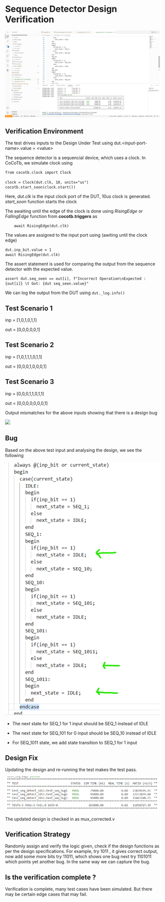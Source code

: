 # Sequence Detector Design Verification


![](../assets/seq_dectect_workspace.png)

## Verification Environment
The test drives inputs to the Design Under Test using dut.&lt;input-port-name&gt;.value = &lt;value&gt;

The sequence detector is a sequencial device, which uses a clock.
In CoCoTb, we simulate clock using
```
from cocotb.clock import Clock

clock = Clock(dut.clk, 10, units="us")  
cocotb.start_soon(clock.start())    
```
Here, *dut.clk* is the input clock port of the DUT, 10us clock is generated. *start_soon* function starts the clock


The awaiting until the edge of the clock is done using *RisingEdge* or  *FallingEdge* function from **cocotb.triggers** as
```
    await RisingEdge(dut.clk)
```

The values are assigned to the input port using (awiting until the clock edge)
```
dut.inp_bit.value = 1
await RisingEdge(dut.clk)
```

The assert statement is used for comparing the output from the sequence detector with the expected value.


```
assert dut.seq_seen == out[i], f"Incorrect Operation\nExpected : {out[i]} \t Got: {dut seq_seen.value}"
```

We can log the output from the DUT using `dut._log.info()` 


## Test Scenario 1
inp = [1,0,1,0,1,1]

out = [0,0,0,0,0,1]

## Test Scenario 2
inp = [1,0,1,1,1,0,1,1]

out = [0,0,0,1,0,0,0,1]

## Test Scenario 3
inp = [0,0,0,1,1,0,1,1]

out = [0,0,0,0,0,0,0,1]

Output mismatches for the above inputs showing that there is a design bug

![](../assets/seq_detect_fail.png.png)

## Bug
Based on the above test input and analysing the design, we see the following

![](../assets/seq_detect_bug.png)

- The next state for SEQ_1 for 1 input should be SEQ_1 instead of IDLE

- The next state for SEQ_101 for 0 input should be SEQ_10 instead of IDLE

- For SEQ_1011 state, we add state transition to SEQ_1 for 1 input

## Design Fix
Updating the design and re-running the test makes the test pass.

![](../assets/seq_detect_pass.png)

The updated design is checked in as mux_corrected.v

## Verification Strategy
Randomly assign and verify the logic given, check if the design functions as per the design specifications. For example, try 1011 , it gives correct output, now add some more bits 
try 11011, which shows one bug
next try 1101011 which points yet another bug. In the same way we can capture the bug.

## Is the verification complete ?
 Verification is complete, many test cases have been simulated. But there may be certain edge cases that may fail.